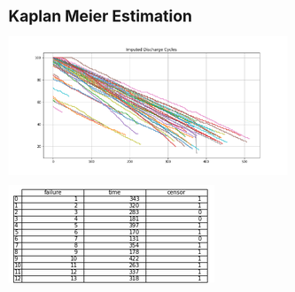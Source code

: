 # Kaplan Meier Estimation

![](./assets/images/Imputed_Discharge_Cycles.png)

![](./assets/images/mytable.png)
